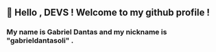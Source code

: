 ## 🖖 Hello , DEVS ! Welcome to my github profile !
### My name is Gabriel Dantas and my nickname is "gabrieldantasoli" .
